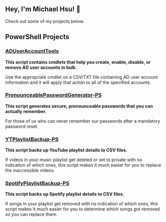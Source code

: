 ## Hey, I'm Michael Hsu! 👋
Check out some of my projects below.

## PowerShell Projects

### [ADUserAccountTools](https://github.com/mcyhsu/ADUserAccountTools)
**This script contains cmdlets that help you create, enable, disable, or remove AD user accounts in bulk.**

Use the appropriate cmdlet on a CSV/TXT file containing AD user account information and it will apply that action to all of the specified accounts.

### [PronounceablePasswordGenerator-PS](https://github.com/mcyhsu/PronounceablePasswordGenerator-PS)

**This script generates secure, pronounceable passwords that you can actually remember.**

For those of us who can never remember our passwords after a mandatory password reset.

### [YTPlaylistBackup-PS](https://github.com/mcyhsu/YTPlaylistBackup-PS)
**This script backs up YouTube playlist details to CSV files.**

If videos in your music playlist get deleted or set to private with no indication of which ones, this script makes it much easier for you to replace the inaccessible videos.

### [SpotifyPlaylistBackup-PS](https://github.com/mcyhsu/SpotifyPlaylistBackup-PS)

**This script backs up Spotify playlist details to CSV files.**

If songs in your playlist get removed with no indication of which ones, this script makes it much easier for you to determine which songs got removed so you can replace them.

<!--
**mcyhsu/mcyhsu** is a ✨ _special_ ✨ repository because its `README.md` (this file) appears on your GitHub profile.

Here are some ideas to get you started:

- 🔭 I’m currently working on ...
- 🌱 I’m currently learning ...
- 👯 I’m looking to collaborate on ...
- 🤔 I’m looking for help with ...
- 💬 Ask me about ...
- 📫 How to reach me: ...
- 😄 Pronouns: ...
- ⚡ Fun fact: ...
-->
